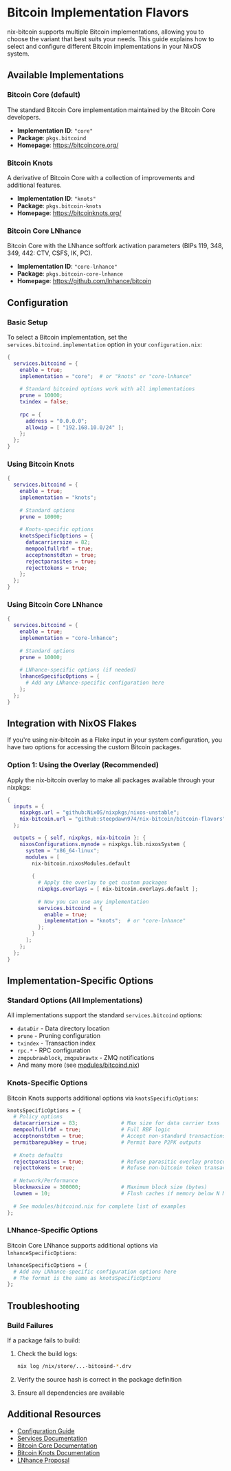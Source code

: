 # Bitcoin Implementation Flavors

nix-bitcoin supports multiple Bitcoin implementations, allowing you to choose the variant that best suits your needs. This guide explains how to select and configure different Bitcoin implementations in your NixOS system.

## Available Implementations

### Bitcoin Core (default)
The standard Bitcoin Core implementation maintained by the Bitcoin Core developers.

- **Implementation ID**: `"core"`
- **Package**: `pkgs.bitcoind`
- **Homepage**: https://bitcoincore.org/

### Bitcoin Knots
A derivative of Bitcoin Core with a collection of improvements and additional features.

- **Implementation ID**: `"knots"`
- **Package**: `pkgs.bitcoin-knots`
- **Homepage**: https://bitcoinknots.org/

### Bitcoin Core LNhance
Bitcoin Core with the LNhance softfork activation parameters (BIPs 119, 348, 349, 442: CTV, CSFS, IK, PC).

- **Implementation ID**: `"core-lnhance"`
- **Package**: `pkgs.bitcoin-core-lnhance`
- **Homepage**: https://github.com/lnhance/bitcoin

## Configuration

### Basic Setup

To select a Bitcoin implementation, set the `services.bitcoind.implementation` option in your `configuration.nix`:

```nix
{
  services.bitcoind = {
    enable = true;
    implementation = "core";  # or "knots" or "core-lnhance"
    
    # Standard bitcoind options work with all implementations
    prune = 10000;
    txindex = false;
    
    rpc = {
      address = "0.0.0.0";
      allowip = [ "192.168.10.0/24" ];
    };
  };
}
```

### Using Bitcoin Knots

```nix
{
  services.bitcoind = {
    enable = true;
    implementation = "knots";
    
    # Standard options
    prune = 10000;
    
    # Knots-specific options
    knotsSpecificOptions = {
      datacarriersize = 82;
      mempoolfullrbf = true;
      acceptnonstdtxn = true;
      rejectparasites = true;
      rejecttokens = true;
    };
  };
}
```

### Using Bitcoin Core LNhance

```nix
{
  services.bitcoind = {
    enable = true;
    implementation = "core-lnhance";
    
    # Standard options
    prune = 10000;
    
    # LNhance-specific options (if needed)
    lnhanceSpecificOptions = {
      # Add any LNhance-specific configuration here
    };
  };
}
```

## Integration with NixOS Flakes

If you're using nix-bitcoin as a Flake input in your system configuration, you have two options for accessing the custom Bitcoin packages.

### Option 1: Using the Overlay (Recommended)

Apply the nix-bitcoin overlay to make all packages available through your nixpkgs:

```nix
{
  inputs = {
    nixpkgs.url = "github:NixOS/nixpkgs/nixos-unstable";
    nix-bitcoin.url = "github:steepdawn974/nix-bitcoin/bitcoin-flavors";
  };

  outputs = { self, nixpkgs, nix-bitcoin }: {
    nixosConfigurations.mynode = nixpkgs.lib.nixosSystem {
      system = "x86_64-linux";
      modules = [
        nix-bitcoin.nixosModules.default
        
        {
          # Apply the overlay to get custom packages
          nixpkgs.overlays = [ nix-bitcoin.overlays.default ];
          
          # Now you can use any implementation
          services.bitcoind = {
            enable = true;
            implementation = "knots";  # or "core-lnhance"
          };
        }
      ];
    };
  };
}
```

## Implementation-Specific Options

### Standard Options (All Implementations)

All implementations support the standard `services.bitcoind` options:

- `dataDir` - Data directory location
- `prune` - Pruning configuration
- `txindex` - Transaction index
- `rpc.*` - RPC configuration
- `zmqpubrawblock`, `zmqpubrawtx` - ZMQ notifications
- And many more (see [modules/bitcoind.nix](../modules/bitcoind.nix))

### Knots-Specific Options

Bitcoin Knots supports additional options via `knotsSpecificOptions`:

```nix
knotsSpecificOptions = {
  # Policy options
  datacarriersize = 83;              # Max size for data carrier txns
  mempoolfullrbf = true;             # Full RBF logic
  acceptnonstdtxn = true;            # Accept non-standard transactions
  permitbarepubkey = true;           # Permit bare P2PK outputs
  
  # Knots defaults
  rejectparasites = true;            # Refuse parasitic overlay protocols
  rejecttokens = true;               # Refuse non-bitcoin token transactions
  
  # Network/Performance
  blockmaxsize = 300000;             # Maximum block size (bytes)
  lowmem = 10;                       # Flush caches if memory below N MiB
  
  # See modules/bitcoind.nix for complete list of examples
};
```

### LNhance-Specific Options

Bitcoin Core LNhance supports additional options via `lnhanceSpecificOptions`:

```nix
lnhanceSpecificOptions = {
  # Add any LNhance-specific configuration options here
  # The format is the same as knotsSpecificOptions
};
```

## Troubleshooting

### Build Failures

If a package fails to build:

1. Check the build logs:
   ```bash
   nix log /nix/store/...-bitcoind-*.drv
   ```

2. Verify the source hash is correct in the package definition

3. Ensure all dependencies are available

## Additional Resources

- [Configuration Guide](./configuration.md)
- [Services Documentation](./services.md)
- [Bitcoin Core Documentation](https://bitcoin.org/en/bitcoin-core/)
- [Bitcoin Knots Documentation](https://bitcoinknots.org/)
- [LNhance Proposal](https://github.com/lnhance/bitcoin)
